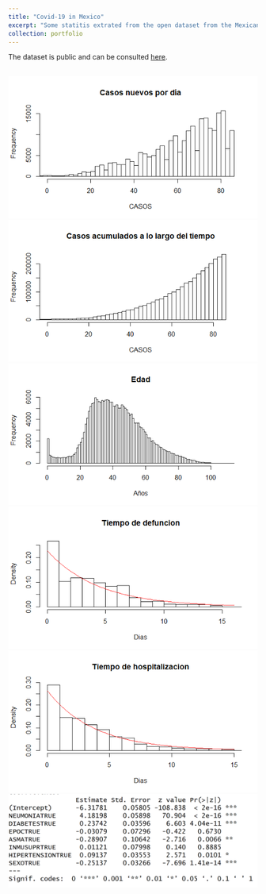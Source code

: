 ```yaml
---
title: "Covid-19 in Mexico"
excerpt: "Some statitis extrated from the open dataset from the Mexican Goverment.    <br/><img src='/images/ages.jpg'>"
collection: portfolio
---
```


The dataset is public and can be consulted [here](https://datos.gob.mx/busca/dataset/informacion-referente-a-casos-covid-19-en-mexico).

<br/><img src='/images/Covid19/nd.png'>
<br/><img src='/images/Covid19/ct.png'>
<br/><img src='/images/Covid19/edad.png'>
<br/><img src='/images/Covid19/TD.png'>
<br/><img src='/images/Covid19/TH.png'>
<br/><img src='/images/Covid19/Captura.PNG' >
